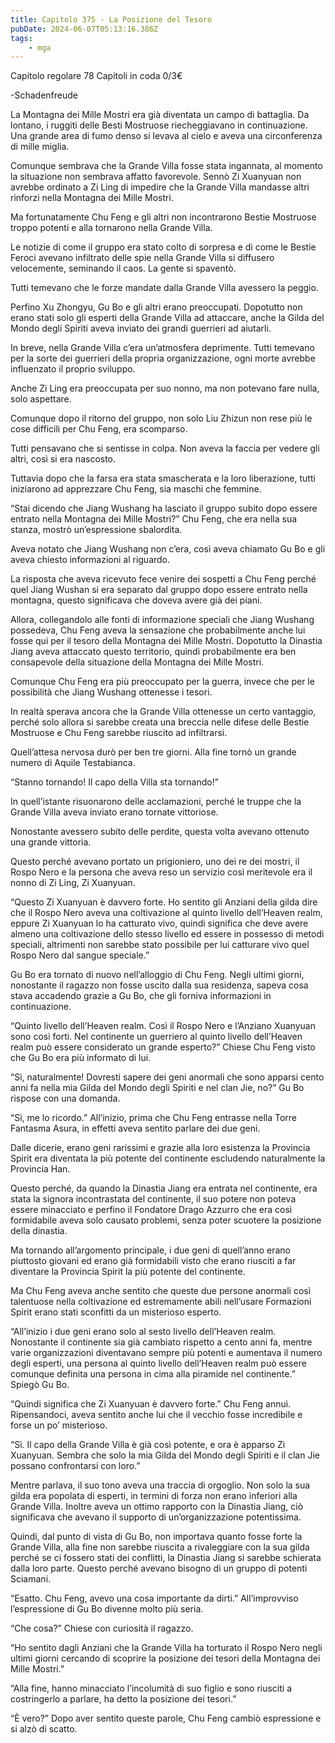 ```yaml
---
title: Capitolo 375 - La Posizione del Tesoro
pubDate: 2024-06-07T05:13:16.386Z
tags:
    - mga
---
```

                
Capitolo regolare
78 Capitoli in coda 0/3€


-Schadenfreude


La Montagna dei Mille Mostri era già diventata un campo di battaglia. Da lontano, i ruggiti delle Besti Mostruose riecheggiavano in continuazione. Una grande area di fumo denso si levava al cielo e aveva una circonferenza di mille miglia.


Comunque sembrava che la Grande Villa fosse stata ingannata, al momento la situazione non sembrava affatto favorevole. Sennò Zi Xuanyuan non avrebbe ordinato a Zi Ling di impedire che la Grande Villa mandasse altri rinforzi nella Montagna dei Mille Mostri.


Ma fortunatamente Chu Feng e gli altri non incontrarono Bestie Mostruose troppo potenti e alla tornarono nella Grande Villa.


Le notizie di come il gruppo era stato colto di sorpresa e di come le Bestie Feroci avevano infiltrato delle spie nella Grande Villa si diffusero velocemente, seminando il caos.
La gente si spaventò.


Tutti temevano che le forze mandate dalla Grande Villa avessero la peggio.


Perfino Xu Zhongyu, Gu Bo e gli altri erano preoccupati. Dopotutto non erano stati solo gli esperti della Grande Villa ad attaccare, anche la Gilda del Mondo degli Spiriti aveva inviato dei grandi guerrieri ad aiutarli.


In breve, nella Grande Villa c’era un’atmosfera deprimente. Tutti temevano per la sorte dei guerrieri della propria organizzazione, ogni morte avrebbe influenzato il proprio sviluppo.


Anche Zi Ling era preoccupata per suo nonno, ma non potevano fare nulla, solo aspettare.


Comunque dopo il ritorno del gruppo, non solo Liu Zhizun non rese più le cose difficili per Chu Feng, era scomparso.


Tutti pensavano che si sentisse in colpa. Non aveva la faccia per vedere gli altri, così si era nascosto.


Tuttavia dopo che la farsa era stata smascherata e la loro liberazione, tutti iniziarono ad apprezzare Chu Feng, sia maschi che femmine.


“Stai dicendo che Jiang Wushang ha lasciato il gruppo subito dopo essere entrato nella Montagna dei Mille Mostri?” Chu Feng, che era nella sua stanza, mostrò un’espressione sbalordita.


Aveva notato che Jiang Wushang non c’era, così aveva chiamato Gu Bo e gli aveva chiesto informazioni al riguardo.


La risposta che aveva ricevuto fece venire dei sospetti a Chu Feng perché quel Jiang Wushan si era separato dal gruppo dopo essere entrato nella montagna, questo significava che doveva avere già dei piani.


Allora, collegandolo alle fonti di informazione speciali che Jiang Wushang possedeva, Chu Feng aveva la sensazione che probabilmente anche lui fosse qui per il tesoro della Montagna dei Mille Mostri. Dopotutto la Dinastia Jiang aveva attaccato questo territorio, quindi probabilmente era ben consapevole della situazione della Montagna dei Mille Mostri.


Comunque Chu Feng era più preoccupato per la guerra, invece che per le possibilità che Jiang Wushang ottenesse i tesori.


In realtà sperava ancora che la Grande Villa ottenesse un certo vantaggio, perché solo allora si sarebbe creata una breccia nelle difese delle Bestie Mostruose e Chu Feng sarebbe riuscito ad infiltrarsi.


Quell’attesa nervosa durò per ben tre giorni. Alla fine tornò un grande numero di Aquile Testabianca.


“Stanno tornando! Il capo della Villa sta tornando!”


In quell’istante risuonarono delle acclamazioni, perché le truppe che la Grande Villa aveva inviato erano tornate vittoriose.


Nonostante avessero subito delle perdite, questa volta avevano ottenuto una grande vittoria.


Questo perché avevano portato un prigioniero, uno dei re dei mostri, il Rospo Nero e la persona che aveva reso un servizio così meritevole era il nonno di Zi Ling, Zi Xuanyuan.


“Questo Zi Xuanyuan è davvero forte. Ho sentito gli Anziani della gilda dire che il Rospo Nero aveva una coltivazione al quinto livello dell’Heaven realm, eppure Zi Xuanyuan lo ha catturato vivo, quindi significa che deve avere almeno una coltivazione dello stesso livello ed essere in possesso di metodi speciali, altrimenti non sarebbe stato possibile per lui catturare vivo quel Rospo Nero dal sangue speciale.”


Gu Bo era tornato di nuovo nell’alloggio di Chu Feng. Negli ultimi giorni, nonostante il ragazzo non fosse uscito dalla sua residenza, sapeva cosa stava accadendo grazie a Gu Bo, che gli forniva informazioni in continuazione.


“Quinto livello dell’Heaven realm. Così il Rospo Nero e l’Anziano Xuanyuan sono così forti. Nel continente un guerriero al quinto livello dell’Heaven realm può essere considerato un grande esperto?” Chiese Chu Feng visto che Gu Bo era più informato di lui.


“Sì, naturalmente! Dovresti sapere dei geni anormali che sono apparsi cento anni fa nella mia Gilda del Mondo degli Spiriti e nel clan Jie, no?” Gu Bo rispose con una domanda.


“Sì, me lo ricordo.” All’inizio, prima che Chu Feng entrasse nella Torre Fantasma Asura, in effetti aveva sentito parlare dei due geni.


Dalle dicerie, erano geni rarissimi e grazie alla loro esistenza la Provincia Spirit era diventata la più potente del continente escludendo naturalmente la Provincia Han.


Questo perché, da quando la Dinastia Jiang era entrata nel continente, era stata la signora incontrastata del continente, il suo potere non poteva essere minacciato e perfino il Fondatore Drago Azzurro che era così formidabile aveva solo causato problemi, senza poter scuotere la posizione della dinastia.


Ma tornando all’argomento principale, i due geni di quell’anno erano piuttosto giovani ed erano già formidabili visto che erano riusciti a far diventare la Provincia Spirit la più potente del continente.


Ma Chu Feng aveva anche sentito che queste due persone anormali così talentuose nella coltivazione ed estremamente abili nell’usare Formazioni Spirit erano stati sconfitti da un misterioso esperto.


“All’inizio i due geni erano solo al sesto livello dell’Heaven realm. Nonostante il continente sia già cambiato rispetto a cento anni fa, mentre varie organizzazioni diventavano sempre più potenti e aumentava il numero degli esperti, una persona al quinto livello dell’Heaven realm può essere comunque definita una persona in cima alla piramide nel continente.” Spiegò Gu Bo.


“Quindi significa che Zi Xuanyuan è davvero forte.” Chu Feng annuì. Ripensandoci, aveva sentito anche lui che il vecchio fosse incredibile e forse un po’ misterioso.


“Sì. Il capo della Grande Villa è già così potente, e ora è apparso Zi Xuanyuan. Sembra che solo la mia Gilda del Mondo degli Spiriti e il clan Jie possano confrontarsi con loro.”


Mentre parlava, il suo tono aveva una traccia di orgoglio. Non solo la sua gilda era popolata di esperti, in termini di forza non erano inferiori alla Grande Villa. Inoltre aveva un ottimo rapporto con la Dinastia Jiang, ciò significava che avevano il supporto di un’organizzazione potentissima.


Quindi, dal punto di vista di Gu Bo, non importava quanto fosse forte la Grande Villa, alla fine non sarebbe riuscita a rivaleggiare con la sua gilda perché se ci fossero stati dei conflitti, la Dinastia Jiang si sarebbe schierata dalla loro parte. Questo perché avevano bisogno di un gruppo di potenti Sciamani.


“Esatto. Chu Feng, avevo una cosa importante da dirti.” All’improvviso l’espressione di Gu Bo divenne molto più seria.


“Che cosa?” Chiese con curiosità il ragazzo.


“Ho sentito dagli Anziani che la Grande Villa ha torturato il Rospo Nero negli ultimi giorni cercando di scoprire la posizione dei tesori della Montagna dei Mille Mostri.”


“Alla fine, hanno minacciato l’incolumità di suo figlio e sono riusciti a costringerlo a parlare, ha detto la posizione dei tesori.”


“È vero?” Dopo aver sentito queste parole, Chu Feng cambiò espressione e si alzò di scatto.



